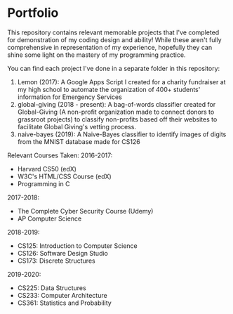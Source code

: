 # Portfolio
This repository contains relevant memorable projects that I've completed for demonstration of my coding design and ability! While these aren't fully comprehensive in representation of my experience, hopefully they can shine some light on the mastery of my programming practice.

You can find each project I've done in a separate folder in this repository:
1. Lemon (2017): A Google Apps Script I created for a charity fundraiser at my high school to automate the organization of 400+ students' information for Emergency Services
2. global-giving (2018 - present): A bag-of-words classifier created for Global-Giving (A non-profit organization made to connect donors to grassroot projects) to classify non-profits based off their websites to facilitate Global Giving's vetting process.
3. naive-bayes (2019): A Naive-Bayes classifier to identify images of digits from the MNIST database made for CS126 

Relevant Courses Taken:
2016-2017:
* Harvard CS50 (edX)
* W3C's HTML/CSS Course (edX)
* Programming in C

2017-2018:
* The Complete Cyber Security Course (Udemy)
* AP Computer Science

2018-2019:
* CS125: Introduction to Computer Science
* CS126: Software Design Studio
* CS173: Discrete Structures

2019-2020:
* CS225: Data Structures
* CS233: Computer Architecture
* CS361: Statistics and Probability

